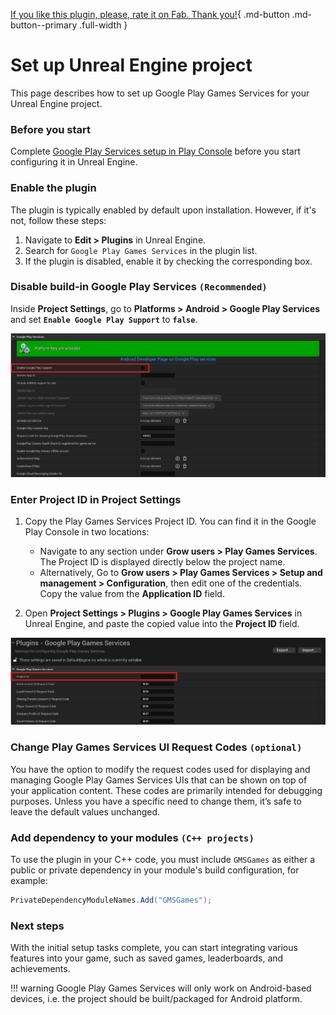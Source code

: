 [If you like this plugin, please, rate it on Fab. Thank you!](https://fab.com/s/b1cdf3b0e8c8){ .md-button .md-button--primary .full-width }

# Set up Unreal Engine project

This page describes how to set up Google Play Games Services for your Unreal Engine project.

### Before you start

Complete [Google Play Services setup in Play Console](console/setup.md) before you start configuring it in Unreal Engine.

### Enable the plugin

The plugin is typically enabled by default upon installation. However, if it's not, follow these steps:

1.  Navigate to __Edit > Plugins__ in Unreal Engine.
2.  Search for `Google Play Games Services` in the plugin list.
3.  If the plugin is disabled, enable it by checking the corresponding box.

### Disable build-in Google Play Services `(Recommended)`

Inside __Project Settings__, go to __Platforms > Android > Google Play Services__ and set __`Enable Google Play Support`__ to __`false`__.

![Disable build-in Google Play Services](assets/DisableGPS.png)

### Enter Project ID in Project Settings
    
1.  Copy the Play Games Services Project ID. You can find it in the Google Play Console in two locations:

    *   Navigate to any section under __Grow users > Play Games Services__. The Project ID is displayed directly below the project name.
    *   Alternatively, Go to __Grow users > Play Games Services > Setup and management > Configuration__, then edit one of the credentials. Copy the value from the __Application ID__ field.

2.  Open __Project Settings > Plugins > Google Play Games Services__ in Unreal Engine, and paste the copied value into the __Project ID__ field.

![ProjectIDField](assets/ProjectIDField.png)

### Change Play Games Services UI Request Codes `(optional)`
    
You have the option to modify the request codes used for displaying and managing Google Play Games Services UIs that can be shown on top of your application content. These codes are primarily intended for debugging purposes. Unless you have a specific need to change them, it’s safe to leave the default values unchanged.

### Add dependency to your modules `(C++ projects)`

To use the plugin in your C++ code, you must include `GMSGames` as either a public or private dependency in your module's build configuration, for example:
``` c#
PrivateDependencyModuleNames.Add("GMSGames");
```

### Next steps

With the initial setup tasks complete, you can start integrating various features into your game, such as saved games, leaderboards, and achievements.

!!! warning
    Google Play Games Services will only work on Android-based devices, i.e. the project should be built/packaged for Android platform.